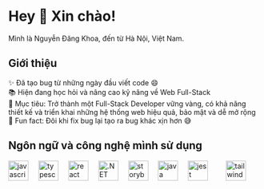 <h1 align="left">Hey 👋 Xin chào!</h1>
<p align="left">Mình là Nguyễn Đăng Khoa, đến từ Hà Nội, Việt Nam.</p>
<h2 align="left">Giới thiệu</h2>
<p align="left">✨ Đã tạo bug từ những ngày đầu viết code 😄<br>📚 Hiện đang học hỏi và nâng cao kỹ năng về Web Full-Stack <br>🎯 Mục tiêu: Trở thành một Full-Stack Developer vững vàng, có khả năng thiết kế và triển khai những hệ thống web hiệu quả, bảo mật và dễ mở rộng<br>🎲 Fun fact: Đôi khi fix bug lại tạo ra bug khác xịn hơn 😅</p>
<h2 align="left">Ngôn ngữ và công nghệ mình sử dụng</h2>
<div align="left"> 
  <img src="https://cdn.jsdelivr.net/gh/devicons/devicon/icons/javascript/javascript-original.svg" height="40" alt="javascript logo" /> <img width="12" />
  <img src="https://cdn.jsdelivr.net/gh/devicons/devicon/icons/typescript/typescript-original.svg" height="40" alt="typescript logo" /> <img width="12" /> 
  <img src="https://cdn.jsdelivr.net/gh/devicons/devicon/icons/react/react-original.svg" height="40" alt="react logo" /> <img width="12" /> 
  <img src="https://cdn.jsdelivr.net/gh/devicons/devicon/icons/dotnetcore/dotnetcore-original.svg" height="40" alt=".NET logo" /> <img width="12" /> 
  <img src="https://cdn.jsdelivr.net/gh/devicons/devicon/icons/storybook/storybook-original.svg" height="40" alt="storybook logo" /> <img width="12" />
  <img src="https://cdn.jsdelivr.net/gh/devicons/devicon/icons/java/java-original.svg" height="40" alt="java logo" /> <img width="12" />  
   <img src="https://cdn.jsdelivr.net/gh/devicons/devicon/icons/jest/jest-plain.svg" height="40" alt="jest logo" /> <img width="12" />  
  <img width="12" /> <img src="https://cdn.jsdelivr.net/gh/devicons/devicon/icons/tailwindcss/tailwindcss-plain.svg" height="40" alt="tailwindcss logo" />
</div>

